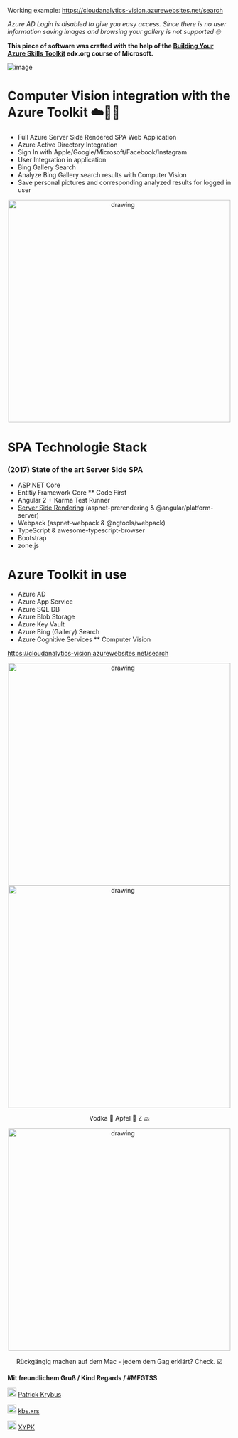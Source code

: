 Working example:
https://cloudanalytics-vision.azurewebsites.net/search

*Azure AD Login is disabled to give you easy access. Since there is no user information saving images and browsing your gallery is not supported 🤓*

**This piece of software was crafted with the help of the [Building Your Azure Skills Toolkit](https://learning.edx.org/course/course-v1:Microsoft+DEV224x+2T2018/home) edx.org course of Microsoft.**

![image](https://user-images.githubusercontent.com/26623619/135774116-23139215-3963-4dae-8202-7e7a754695fe.png)

# Computer Vision integration with the Azure Toolkit ☁️💙😎
* Full Azure Server Side Rendered SPA Web Application
* Azure Active Directory Integration
* Sign In with Apple/Google/Microsoft/Facebook/Instagram
* User Integration in application
* Bing Gallery Search
* Analyze Bing Gallery search results with Computer Vision
* Save personal pictures and corresponding analyzed results for logged in user  


<p align="center">
<img src="https://user-images.githubusercontent.com/26623619/135774205-cddaf72e-6d62-47be-b575-e9311ef93e4b.png" alt="drawing" width="500"/>
</p>


# SPA Technologie Stack  
### (2017) State of the art Server Side SPA
* ASP.NET Core 
* Entitiy Framework Core ** Code First
* Angular 2 + Karma Test Runner
* [Server Side Rendering](https://github.com/xristospk/azuretoolkit/blob/14f27639e65e5151251b162d6efdd6641898cb6a/ClientApp/boot.server.ts) (aspnet-prerendering & @angular/platform-server)  
* Webpack (aspnet-webpack & @ngtools/webpack)
* TypeScript & awesome-typescript-browser
* Bootstrap 
* zone.js 


# Azure Toolkit in use 
* Azure AD
* Azure App Service 
* Azure SQL DB 
* Azure Blob Storage
* Azure Key Vault 
* Azure Bing (Gallery) Search  
* Azure Cognitive Services 
** Computer Vision

https://cloudanalytics-vision.azurewebsites.net/search

<p align="center">
  <img src="https://user-images.githubusercontent.com/26623619/135774215-477b06af-3223-44f1-8261-9f027ea00165.png" alt="drawing" width="500"/>


  <img src="https://user-images.githubusercontent.com/26623619/135774169-57af47e8-235f-4be6-a48c-03837e63e8be.png" alt="drawing" width="500"/>
</p>

<p align="center">Vodka 🍾 Apfel 🍏 Z 🔙</p>
<p align="center">
  <img src="https://user-images.githubusercontent.com/26623619/135774226-7a74a6d7-217a-427b-a9a7-ba4c50d8ba34.png" alt="drawing" width="500"/>
</p>
<p align="center">Rückgängig machen auf dem Mac - jedem dem Gag erklärt? Check. ☑️</p>


**Mit freundlichem Gruß / Kind Regards / #MFGTSS**

<img src="https://user-images.githubusercontent.com/26623619/135774582-194d8c26-47de-455f-9746-98a06dd0e509.png" alt="drawing" width="20"/>  [Patrick Krybus](https://www.xing.com/profile/Patrick_Krybus)

<img src="https://user-images.githubusercontent.com/26623619/135774544-e9215840-e364-4386-b409-180c12ade8c3.png" alt="drawing" width="20"/>  [kbs.xrs](http://instagram.com/kbs.xrs/)

<img src="https://user-images.githubusercontent.com/26623619/135774679-778a23f7-3959-4d31-aa3f-dc6b98778495.png" alt="drawing" width="20"/>  [XYPK](https://www.facebook.com/patrick.krybus) 
